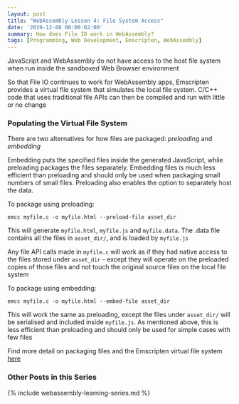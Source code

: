 ```yaml
---
layout: post
title: "WebAssembly Lesson 4: File System Access"
date: '2019-12-08 00:00:02:00'
summary: How does File IO work in WebAssembly?
tags: [Programming, Web Development, Emscripten, WebAssembly]
---
```

 
JavaScript and WebAssembly do not have access to the host file system when run inside the sandboxed Web Browser environment

So that File IO continues to work for WebAssembly apps, Emscripten provides a virtual file system that simulates the local file system. C/C++ code that uses traditional file APIs can then be compiled and run with little or no change
 
### Populating the Virtual File System

There are two alternatives for how files are packaged: *preloading* and *embedding*

Embedding puts the specified files inside the generated JavaScript, while preloading packages the files separately. Embedding files is much less efficient than preloading and should only be used when packaging small numbers of small files. Preloading also enables the option to separately host the data.

To package using preloading:

```
emcc myfile.c -o myfile.html --preload-file asset_dir
```

This will generate `myfile.html`, `myfile.js` and `myfile.data`. The .data file contains all the files in `asset_dir/`, and is loaded by `myfile.js`

Any file API calls made in `myfile.c` will work as if they had native access to the files stored under `asset_dir` - except they will operate on the preloaded copies of those files and not touch the original source files on the local file system 

To package using embedding:

```
emcc myfile.c -o myfile.html --embed-file asset_dir
```

This will work the same as preloading, except the files under `asset_dir/` will be serialised and included inside `myfile.js`. As mentioned above, this is less efficient than preloading and should only be used for simple cases with few files

Find more detail on packaging files and the Emscripten virtual file system <a href="https://emscripten.org/docs/porting/files/packaging_files.html#packaging-files" target="_blank">here</a>


### Other Posts in this Series

{% include webassembly-learning-series.md %}
